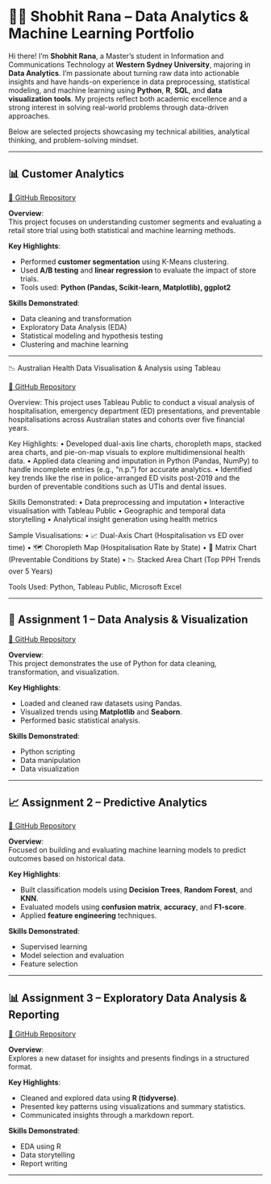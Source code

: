
# 👨‍💻 Shobhit Rana – Data Analytics & Machine Learning Portfolio

Hi there! I’m **Shobhit Rana**, a Master’s student in Information and Communications Technology at **Western Sydney University**, majoring in **Data Analytics**. I’m passionate about turning raw data into actionable insights and have hands-on experience in data preprocessing, statistical modeling, and machine learning using **Python**, **R**, **SQL**, and **data visualization tools**. My projects reflect both academic excellence and a strong interest in solving real-world problems through data-driven approaches.

Below are selected projects showcasing my technical abilities, analytical thinking, and problem-solving mindset.

---

## 📊 Customer Analytics  
[🔗 GitHub Repository](https://github.com/ranacode97/Customer-Analytics)

**Overview**:  
This project focuses on understanding customer segments and evaluating a retail store trial using both statistical and machine learning methods.

**Key Highlights**:
- Performed **customer segmentation** using K-Means clustering.
- Used **A/B testing** and **linear regression** to evaluate the impact of store trials.
- Tools used: **Python (Pandas, Scikit-learn, Matplotlib), ggplot2**

**Skills Demonstrated**:
- Data cleaning and transformation  
- Exploratory Data Analysis (EDA)  
- Statistical modeling and hypothesis testing  
- Clustering and machine learning

---

📉 Australian Health Data Visualisation & Analysis using Tableau

[🔗 GitHub Repository](https://github.com/ranacode97/Australian-Health-Data-Visualizations)

Overview:
This project uses Tableau Public to conduct a visual analysis of hospitalisation, emergency department (ED) presentations, and preventable hospitalisations across Australian states and cohorts over five financial years.

Key Highlights:
	•	Developed dual-axis line charts, choropleth maps, stacked area charts, and pie-on-map visuals to explore multidimensional health data.
	•	Applied data cleaning and imputation in Python (Pandas, NumPy) to handle incomplete entries (e.g., “n.p.”) for accurate analytics.
	•	Identified key trends like the rise in police-arranged ED visits post-2019 and the burden of preventable conditions such as UTIs and dental issues.

Skills Demonstrated:
	•	Data preprocessing and imputation
	•	Interactive visualisation with Tableau Public
	•	Geographic and temporal data storytelling
	•	Analytical insight generation using health metrics

Sample Visualisations:
	•	📈 Dual-Axis Chart (Hospitalisation vs ED over time)
	•	🗺️ Choropleth Map (Hospitalisation Rate by State)
	•	🧩 Matrix Chart (Preventable Conditions by State)
	•	📉 Stacked Area Chart (Top PPH Trends over 5 Years)

Tools Used:
Python, Tableau Public, Microsoft Excel

---

## 📁 Assignment 1 – Data Analysis & Visualization  
[🔗 GitHub Repository](https://github.com/ranacode97/assignment-1-main)

**Overview**:  
This project demonstrates the use of Python for data cleaning, transformation, and visualization.

**Key Highlights**:
- Loaded and cleaned raw datasets using Pandas.
- Visualized trends using **Matplotlib** and **Seaborn**.
- Performed basic statistical analysis.

**Skills Demonstrated**:
- Python scripting  
- Data manipulation  
- Data visualization  

---

## 📈 Assignment 2 – Predictive Analytics  
[🔗 GitHub Repository](https://github.com/ranacode97/assignment-2-pa-main)

**Overview**:  
Focused on building and evaluating machine learning models to predict outcomes based on historical data.

**Key Highlights**:
- Built classification models using **Decision Trees**, **Random Forest**, and **KNN**.
- Evaluated models using **confusion matrix**, **accuracy**, and **F1-score**.
- Applied **feature engineering** techniques.

**Skills Demonstrated**:
- Supervised learning  
- Model selection and evaluation  
- Feature selection  

---

## 📊 Assignment 3 – Exploratory Data Analysis & Reporting  
[🔗 GitHub Repository](https://github.com/ranacode97/assignment-shobhitrana-main)

**Overview**:  
Explores a new dataset for insights and presents findings in a structured format.

**Key Highlights**:
- Cleaned and explored data using **R (tidyverse)**.
- Presented key patterns using visualizations and summary statistics.
- Communicated insights through a markdown report.

**Skills Demonstrated**:
- EDA using R  
- Data storytelling  
- Report writing  

---

